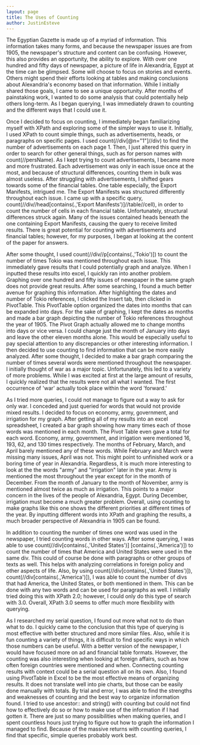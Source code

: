 ```yaml
---
layout: page
title: The Uses of Counting
author: JustinEsteve
---
```

The Egyptian Gazette is made up of a myriad of information. This information takes many forms, and because the newspaper issues are from 1905, the newspaper's structure and content can be confusing. However, this also provides an opportunity, the ability to explore. With over one hundred and fifty days of newspaper, a picture of life in Alexandria, Egypt at the time can be glimpsed. Some will choose to focus on stories and events. Others might spend their efforts looking at tables and making conclusions about Alexandria's economy based on that information. While I initially shared those goals, I came to see a unique opportunity. After months of painstaking work, I wanted to do some analysis that could potentially help others long-term. As I began querying, I was immediately drawn to counting and the different ways that I could use it.  

Once I decided to focus on counting, I immediately began familiarizing myself with XPath and exploring some of the simpler ways to use it. Initially, I used XPath to count simple things, such as advertisements, heads, or paragraphs on specific pages. I used count(//div[@n="1"]//div) to find the number of advertisements on each page 1. Then, I just altered this query in order to search for other general things, such as for person names with count(//persName). As I kept trying to count advertisements, I became more and more frustrated. Each advertisement was only in each issue once at the most, and because of structural differences, counting them in bulk was almost useless. After struggling with advertisements, I shifted gears towards some of the financial tables. One table especially, the Export Manifests, intrigued me. The Export Manifests was structured differently throughout each issue. I came up with a specific query, count(//div//head[contains(.,'Export Manifests')]//table//cell), in order to count the number of cells in each financial table. Unfortunately, structural differences struck again. Many of the issues contained heads beneath the one containing Export Manifests, causing the query to receive limited results. There is great potential for counting with advertisements and financial tables; however, for my purposes, I began at looking at the content of the paper for answers.  

After some thought, I used count(//div//p[contains(.,'Tokio')]) to count the number of times Tokio was mentioned throughout each issue. This immediately gave results that I could potentially graph and analyze. When I inputted these results into excel, I quickly ran into another problem. Graphing over one hundred and fifty issues of newspaper in the same graph does not provide great results. After some searching, I found a much better avenue for graphing this information. After highlighting the dates and number of Tokio references, I clicked the Insert tab, then clicked in PivotTable. This PivotTable option organized the dates into months that can be expanded into days. For the sake of graphing, I kept the dates as months and made a bar graph depicting the number of Tokio references throughout the year of 1905. The Pivot Graph actually allowed me to change months into days or vice versa. I could change just the month of January into days and leave the other eleven months alone. This would be especially useful to pay special attention to any discrepancies or other interesting information. I then decided to use counting to find information that can be more easily analyzed. After some thought, I decided to make a bar graph comparing the number of times several words were mentioned throughout the newspaper. I initially thought of war as a major topic. Unfortunately, this led to a variety of more problems. While I was excited at first at the large amount of results, I quickly realized that the results were not all what I wanted. The first occurrence of 'war' actually took place within the word 'forward.'  

As I tried more queries, I could not manage to figure out a way to ask for only war. I conceded and just queried for words that would not provide mixed results. I decided to focus on economy, army, government, and irrigation for my graph. After getting all of my results into an excel spreadsheet, I created a bar graph showing how many times each of those words was mentioned in each month. The Pivot Table even gave a total for each word. Economy, army, government, and irrigation were mentioned 16, 193, 62, and 130 times respectively. The months of February, March, and April barely mentioned any of these words. While February and March were missing many issues, April was not. This might point to unfinished work or a boring time of year in Alexandria. Regardless, it is much more interesting to look at the the words "army" and "irrigation" later in the year. Army is mentioned the most throughout the year except for in the month of December. From the month of January to the month of November, army is mentioned almost twice as much as irrigation. This points to a major concern in the lives of the people of Alexandria, Egypt. During December, irrigation must become a much greater problem. Overall, using counting to make graphs like this one shows the different priorities at different times of the year. By inputting different words into XPath and graphing the results, a much broader perspective of Alexandria in 1905 can be found.  

In addition to counting the number of times one word was used in the newspaper, I tried counting words in other ways. After some querying, I was able to use count(//div[contains(.,'United States')] [contains(.,'America')]) to count the number of times that America and United States were used in the same div. This could of course be done with paragraphs or other groups of texts as well. This helps with analyzing correlations in foreign policy and other aspects of life. Also, by using count(//div[contains(.,'United States')]), count(//div[contains(.,'America')]), I was able to count the number of divs that had America, the United States, or both mentioned in them. This can be done with any two words and can be used for paragraphs as well. I initially tried doing this with XPath 2.0; however, I could only do this type of search with 3.0. Overall, XPath 3.0 seems to offer much more flexibility with querying.  

As I researched my serial question, I found out more what not to do than what to do. I quickly came to the conclusion that this type of querying is most effective with better structured and more similar files. Also, while it is fun counting a variety of things, it is difficult to find specific ways in which those numbers can be useful. With a better version of the newspaper, I  would have focused more on ad and financial table formats. However, the counting was also interesting when looking at foreign affairs, such as how often foreign countries were mentioned and when. Connecting counting results with context could be a serial question all on its own. Also, I found using PivotTable in Excel to be the most effective means of organizing results. It does not translate well into pie charts, but those can be easily done manually with totals. By trial and error, I was able to find the strengths and weaknesses of counting and the best way to organize information found. I tried to use ancestor:: and string() with counting but could not find how to effectively do so or how to make use of the information if I had gotten it. There are just so many possibilities when making queries, and I spent countless hours just trying to figure out how to graph the information I managed to find. Because of the massive returns with counting queries, I find that specific, simple queries probably work best.  
